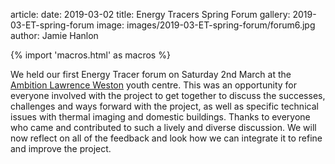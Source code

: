 article:
date: 2019-03-02
title: Energy Tracers Spring Forum 
gallery: 2019-03-ET-spring-forum
image: images/2019-03-ET-spring-forum/forum6.jpg
author: Jamie Hanlon

{% import 'macros.html' as macros %}

We held our first Energy Tracer forum on Saturday 2nd March at the [Ambition
Lawrence Weston](http://www.ambitionlw.org/) youth centre. This was an
opportunity for everyone involved with the project to get together to discuss
the successes, challenges and ways forward with the project, as well as
specific technical issues with thermal imaging and domestic buildings. Thanks
to everyone who came and contributed to such a lively and diverse discussion.
We will now reflect on all of the feedback and look how we can integrate it to
refine and improve the project. 
